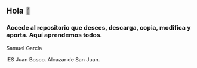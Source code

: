 ## Hola 👋

### Accede al repositorio que desees, descarga, copia, modifica y aporta. Aquí aprendemos todos.

Samuel García

IES Juan Bosco. Alcazar de San Juan.



